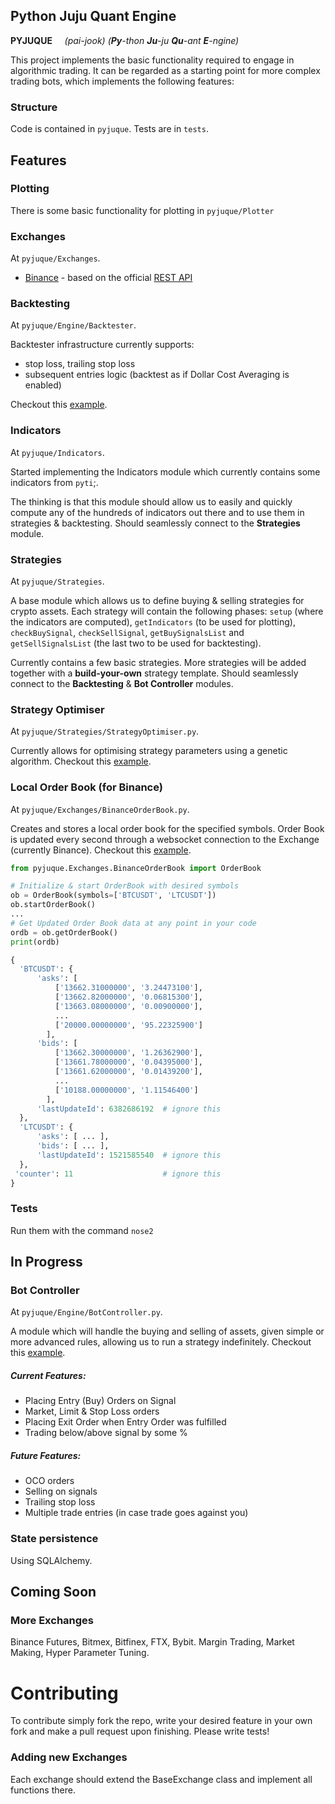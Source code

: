 ## **Py**thon **Ju**ju **Qu**ant **E**ngine
**PYJUQUE**   &nbsp; &nbsp;  *(pai-jook)*
*(**Py**-thon **Ju**-ju **Qu**-ant **E**-ngine)*

This project implements the basic functionality required to engage in algorithmic trading. It can be regarded as a starting point for more complex trading bots, which implements the following features:

### Structure
Code is contained in `pyjuque`. Tests are in `tests`.
## Features
### Plotting
There is some basic functionality for plotting in `pyjuque/Plotter`

### Exchanges
At `pyjuque/Exchanges`. 

  - [Binance](/pyjuque/Exchanges/Binance.py) - based on the official [REST API](https://github.com/binance-exchange/binance-official-api-docs/blob/master/rest-api.md)

### Backtesting
At `pyjuque/Engine/Backtester`. 

Backtester infrastructure currently supports:
  - stop loss, trailing stop loss
  - subsequent entries logic (backtest as if Dollar Cost Averaging is enabled)

Checkout this [example](/examples/try_backtester.py).

### Indicators
At `pyjuque/Indicators`. 

Started implementing the Indicators module which currently contains some indicators from `pyti`;.

The thinking is that this module should allow us to easily and quickly compute any of the hundreds of indicators out there and to use them in strategies & backtesting. Should seamlessly connect to the **Strategies** module.

### Strategies
At `pyjuque/Strategies`. 

A base module which allows us to define buying & selling strategies for crypto assets. Each strategy will contain the following phases: 
`setup` (where the indicators are computed), 
`getIndicators` (to be used for plotting), 
`checkBuySignal`, `checkSellSignal`, 
`getBuySignalsList` and `getSellSignalsList` (the last two to be used for backtesting). 

Currently contains a few basic strategies. More strategies will be added together with a **build-your-own** strategy template. Should seamlessly connect to the **Backtesting** & **Bot Controller** modules.


### Strategy Optimiser 
At `pyjuque/Strategies/StrategyOptimiser.py`. 

Currently allows for optimising strategy parameters using a genetic algorithm. Checkout this [example](/examples/try_strategy_optimiser.py).

### Local Order Book (for Binance)
At `pyjuque/Exchanges/BinanceOrderBook.py`. 

Creates and stores a local order book for the specified symbols. Order Book is updated every second through a websocket connection to the Exchange (currently Binance). Checkout this [example](/examples/try_local_order_book.py).

```py
from pyjuque.Exchanges.BinanceOrderBook import OrderBook

# Initialize & start OrderBook with desired symbols
ob = OrderBook(symbols=['BTCUSDT', 'LTCUSDT'])
ob.startOrderBook()
...
# Get Updated Order Book data at any point in your code 
ordb = ob.getOrderBook()
print(ordb)

{
  'BTCUSDT': {
      'asks': [
          ['13662.31000000', '3.24473100'],
          ['13662.82000000', '0.06815300'],
          ['13663.08000000', '0.00900000'],
          ...
          ['20000.00000000', '95.22325900']
        ],
      'bids': [
          ['13662.30000000', '1.26362900'],
          ['13661.78000000', '0.04395000'],
          ['13661.62000000', '0.01439200'],
          ...
          ['10188.00000000', '1.11546400']
        ],
      'lastUpdateId': 6382686192  # ignore this
  },
  'LTCUSDT': {
      'asks': [ ... ],
      'bids': [ ... ],
      'lastUpdateId': 1521585540  # ignore this
  },
 'counter': 11                    # ignore this
}

```

### Tests
Run them with the command `nose2`

## **In Progress**

### Bot Controller
At `pyjuque/Engine/BotController.py`. 

A module which will handle the buying and selling of assets, given simple or more advanced rules, allowing us to run a strategy indefinitely. Checkout this [example](/examples/try_BotController.py).

##### Current Features:
- Placing Entry (Buy) Orders on Signal 
- Market, Limit & Stop Loss orders 
- Placing Exit Order when Entry Order was fulfilled
- Trading below/above signal by some %

##### Future Features: 
- OCO orders
- Selling on signals
- Trailing stop loss
- Multiple trade entries (in case trade goes against you)

### State persistence 

Using SQLAlchemy.


## **Coming Soon**
### More Exchanges
Binance Futures, Bitmex, Bitfinex, FTX, Bybit.
Margin Trading, Market Making, Hyper Parameter Tuning.

# Contributing
To contribute simply fork the repo, write your desired feature in your own fork and make a pull request upon finishing. Please write tests!

### Adding new Exchanges
Each exchange should extend the BaseExchange class and implement all functions there. 
